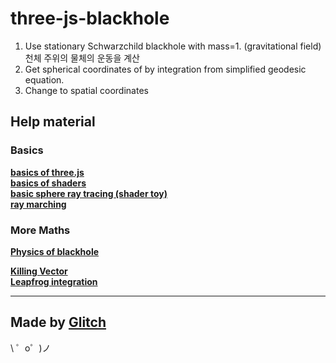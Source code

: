 three-js-blackhole
=======
1. Use stationary Schwarzchild blackhole with mass=1. (gravitational field)  천체 주위의 물체의 운동을 계산 
2. Get spherical coordinates of by integration from simplified geodesic equation. 
3. Change to spatial coordinates

Help material
-----------
### Basics  
[**basics of three.js**](http://www.dominictran.com/pdf/ThreeJS.Essentials.PACKT.pdf)  
[**basics of shaders**](https://aerotwist.com/tutorials/an-introduction-to-shaders-part-2/)  
[**basic sphere ray tracing (shader toy)**](https://www.shadertoy.com/view/Xdj3zz)  
[**ray marching**](http://barradeau.com/blog/?p=575)  

### More Maths 
[**Physics of blackhole**](https://oseiskar.github.io/black-hole/docs/physics.html)  

[**Killing Vector**](https://phys.libretexts.org/TextBooks_and_TextMaps/Relativity/Book%3A_General_Relativity_(Crowell)/7%3A_Symmetries/7.1%3A_Killing_Vectors)  
[**Leapfrog integration**](http://vcg.isti.cnr.it/~tarini/teaching/gamedev2017/03_physics_dynamics.3.pdf)

------------------
Made by [Glitch](https://glitch.com/)
-------------------

\ ゜o゜)ノ
